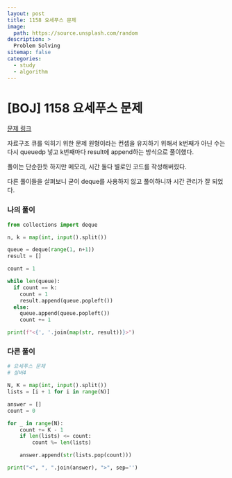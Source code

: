 ```yaml
---
layout: post
title: 1158 요세푸스 문제
image:
  path: https://source.unsplash.com/random
description: >
  Problem Solving
sitemap: false
categories:
  - study
  - algorithm
---
```


# [BOJ] 1158 요세푸스 문제

[문제 링크](https://www.acmicpc.net/problem/18258)

자료구조 큐를 익히기 위한 문제
원형이라는 컨셉을 유지하기 위해서 k번째가 아닌 수는 다시 queuedp 넣고 k번째마다 result에 append하는 방식으로 풀이했다.

풀이는 단순한듯 하지만 메모리, 시간 둘다 별로인 코드를 작성해버렸다.

다른 풀이들을 살펴보니 굳이 deque를 사용하지 않고 풀이하니까 시간 관리가 잘 되었다.


### 나의 풀이

```python
from collections import deque

n, k = map(int, input().split())

queue = deque(range(1, n+1))
result = []

count = 1

while len(queue):
  if count == k:
    count = 1
    result.append(queue.popleft())
  else:
    queue.append(queue.popleft())
    count += 1

print(f"<{', '.join(map(str, result))}>")
```

### 다른 풀이

```python
# 요세푸스 문제
# 실버4

N, K = map(int, input().split())
lists = [i + 1 for i in range(N)]

answer = []
count = 0

for _ in range(N):
    count += K - 1
    if len(lists) <= count:
        count %= len(lists)

    answer.append(str(lists.pop(count)))

print("<", ", ".join(answer), ">", sep='')
```
